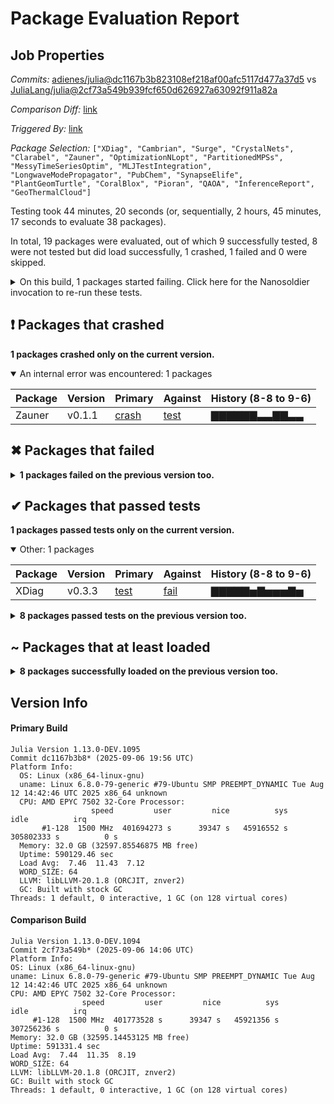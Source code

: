 # Package Evaluation Report

## Job Properties

*Commits:* [adienes/julia@dc1167b3b823108ef218af00afc5117d477a37d5](https://github.com/adienes/julia/commit/dc1167b3b823108ef218af00afc5117d477a37d5) vs [JuliaLang/julia@2cf73a549b939fcf650d626927a63092f911a82a](https://github.com/JuliaLang/julia/commit/2cf73a549b939fcf650d626927a63092f911a82a)

*Comparison Diff:* [link](https://github.com/JuliaLang/julia/compare/2cf73a549b939fcf650d626927a63092f911a82a...adienes/julia:dc1167b3b823108ef218af00afc5117d477a37d5)

*Triggered By:* [link](https://github.com/JuliaLang/julia/pull/59500#issuecomment-3268714910)

*Package Selection:* `["XDiag", "Cambrian", "Surge", "CrystalNets", "Clarabel", "Zauner", "OptimizationNLopt", "PartitionedMPSs", "MessyTimeSeriesOptim", "MLJTestIntegration", "LongwaveModePropagator", "PubChem", "SynapseElife", "PlantGeomTurtle", "CoralBlox", "Pioran", "QAOA", "InferenceReport", "GeoThermalCloud"]`

Testing took 44 minutes, 20 seconds (or, sequentially, 2 hours, 45 minutes, 17 seconds to evaluate 38 packages).

In total, 19 packages were evaluated, out of which 9 successfully tested, 8 were not tested but did load successfully, 1 crashed, 1 failed and 0 were skipped.


<details><summary>On this build, 1 packages started failing. Click here for the Nanosoldier invocation to re-run these tests.</summary>
<p>

```
@nanosoldier `runtests(["Zauner"])`
```

</p>
</details>


## ❗ Packages that crashed

**1 packages crashed only on the current version.**

<details open><summary>An internal error was encountered: 1 packages</summary>
<p>


| Package | Version | Primary | Against | History (8-8 to 9-6) |
| ------- | ------- | ------- | ------- | ------- |
| Zauner | v0.1.1 | [crash](https://s3.amazonaws.com/julialang-reports/nanosoldier/pkgeval/by_hash/dc1167b_vs_2cf73a5/Zauner.primary.log) | [test](https://s3.amazonaws.com/julialang-reports/nanosoldier/pkgeval/by_hash/dc1167b_vs_2cf73a5/Zauner.against.log) | <span class="history">▇▇▇▇▇▇▃▃▇▇▃▃</span> |

</p>
</details>



## ✖ Packages that failed

<details><summary><strong>1 packages failed on the previous version too.</strong></summary>
<p>

<details open><summary>Package has test failures: 1 packages</summary>
<p>


| Package | History (8-8 to 9-6) |
| ------- | ------- |
| [CoralBlox v1.1.3](https://s3.amazonaws.com/julialang-reports/nanosoldier/pkgeval/by_hash/dc1167b_vs_2cf73a5/CoralBlox.primary.log) | <span class="history">▇▅▇▅▇▇▅▇▇▅▇▇</span> |

</p>
</details>


</p>
</details>


## ✔ Packages that passed tests

**1 packages passed tests only on the current version.**

<details open><summary>Other: 1 packages</summary>
<p>


| Package | Version | Primary | Against | History (8-8 to 9-6) |
| ------- | ------- | ------- | ------- | ------- |
| XDiag | v0.3.3 | [test](https://s3.amazonaws.com/julialang-reports/nanosoldier/pkgeval/by_hash/dc1167b_vs_2cf73a5/XDiag.primary.log) | [fail](https://s3.amazonaws.com/julialang-reports/nanosoldier/pkgeval/by_hash/dc1167b_vs_2cf73a5/XDiag.against.log) | <span class="history">▇▇▇▇▇▅▇▅▅▅▇▅</span> |

</p>
</details>


<details><summary><strong>8 packages passed tests on the previous version too.</strong></summary>
<p>

<details open><summary>Other: 8 packages</summary>
<p>


| Package | History (8-8 to 9-6) |
| ------- | ------- |
| [OptimizationNLopt v0.3.2](https://s3.amazonaws.com/julialang-reports/nanosoldier/pkgeval/by_hash/dc1167b_vs_2cf73a5/OptimizationNLopt.primary.log) | <span class="history">▅▇▇▇▇▇▇▇▇▇▇▇</span> |
| [Cambrian v0.2.1](https://s3.amazonaws.com/julialang-reports/nanosoldier/pkgeval/by_hash/dc1167b_vs_2cf73a5/Cambrian.primary.log) | <span class="history">▇▇▅▇▇▇▇▇▇▇▇▇</span> |
| [PlantGeomTurtle v0.1.0](https://s3.amazonaws.com/julialang-reports/nanosoldier/pkgeval/by_hash/dc1167b_vs_2cf73a5/PlantGeomTurtle.primary.log) | <span class="history">▇▇▇▇▇▇▇▇▇▇▇▇</span> |
| [Clarabel v0.11.0](https://s3.amazonaws.com/julialang-reports/nanosoldier/pkgeval/by_hash/dc1167b_vs_2cf73a5/Clarabel.primary.log) | <span class="history">▇▇▇▇▇▇▇▇▇▇▇▅</span> |
| [Surge v0.1.2](https://s3.amazonaws.com/julialang-reports/nanosoldier/pkgeval/by_hash/dc1167b_vs_2cf73a5/Surge.primary.log) | <span class="history">▇▇▇▇▇▇▇▇▇▇▇▅</span> |
| [PartitionedMPSs v0.6.1](https://s3.amazonaws.com/julialang-reports/nanosoldier/pkgeval/by_hash/dc1167b_vs_2cf73a5/PartitionedMPSs.primary.log) | <span class="history">▇▃▅▅▅▅▅▅▅▇▇▇</span> |
| [MLJTestIntegration v0.5.3](https://s3.amazonaws.com/julialang-reports/nanosoldier/pkgeval/by_hash/dc1167b_vs_2cf73a5/MLJTestIntegration.primary.log) | <span class="history">▇▅▇▇▅▇▇▅▇▇▇▅</span> |
| [CrystalNets v1.1.0](https://s3.amazonaws.com/julialang-reports/nanosoldier/pkgeval/by_hash/dc1167b_vs_2cf73a5/CrystalNets.primary.log) | <span class="history">▅▅▅▅▅▅▇▅▅▅▅▅</span> |

</p>
</details>


</p>
</details>


## ~ Packages that at least loaded

<details><summary><strong>8 packages successfully loaded on the previous version too.</strong></summary>
<p>

<details open><summary>Other: 8 packages</summary>
<p>


| Package | History (8-8 to 9-6) |
| ------- | ------- |
| [MessyTimeSeriesOptim v0.2.3](https://s3.amazonaws.com/julialang-reports/nanosoldier/pkgeval/by_hash/dc1167b_vs_2cf73a5/MessyTimeSeriesOptim.primary.log) | <span class="history">▅▅▅▅▅▅▅▅▅▅▅▅</span> |
| [LongwaveModePropagator v0.4.1](https://s3.amazonaws.com/julialang-reports/nanosoldier/pkgeval/by_hash/dc1167b_vs_2cf73a5/LongwaveModePropagator.primary.log) | <span class="history">▅▅▅▅▅▅▅▅▅▅▅▅</span> |
| [Pioran v1.0.0](https://s3.amazonaws.com/julialang-reports/nanosoldier/pkgeval/by_hash/dc1167b_vs_2cf73a5/Pioran.primary.log) | <span class="history">▅▅▅▅▅▅▅▅▅▅▅▅</span> |
| [PubChem v1.0.0](https://s3.amazonaws.com/julialang-reports/nanosoldier/pkgeval/by_hash/dc1167b_vs_2cf73a5/PubChem.primary.log) | <span class="history">▅▅▅▅▅▅▅▅▅▅▅▅</span> |
| [QAOA v1.3.3](https://s3.amazonaws.com/julialang-reports/nanosoldier/pkgeval/by_hash/dc1167b_vs_2cf73a5/QAOA.primary.log) | <span class="history">▅▅▅▅▅▅▅▅▅▅▅▅</span> |
| [SynapseElife v0.0.5](https://s3.amazonaws.com/julialang-reports/nanosoldier/pkgeval/by_hash/dc1167b_vs_2cf73a5/SynapseElife.primary.log) | <span class="history">▅▅▅▅▅▅▅▅▅▇▅▇</span> |
| [InferenceReport v0.1.2](https://s3.amazonaws.com/julialang-reports/nanosoldier/pkgeval/by_hash/dc1167b_vs_2cf73a5/InferenceReport.primary.log) | <span class="history">▅▅▅▅▅▅▅▅▅▅▅▅</span> |
| [GeoThermalCloud v0.2.0](https://s3.amazonaws.com/julialang-reports/nanosoldier/pkgeval/by_hash/dc1167b_vs_2cf73a5/GeoThermalCloud.primary.log) | <span class="history">▅▅▅▅▅▅▅▅▅▅▅▅</span> |

</p>
</details>


</p>
</details>


## Version Info

#### Primary Build

```
Julia Version 1.13.0-DEV.1095
Commit dc1167b3b8* (2025-09-06 19:56 UTC)
Platform Info:
  OS: Linux (x86_64-linux-gnu)
  uname: Linux 6.8.0-79-generic #79-Ubuntu SMP PREEMPT_DYNAMIC Tue Aug 12 14:42:46 UTC 2025 x86_64 unknown
  CPU: AMD EPYC 7502 32-Core Processor: 
                  speed         user         nice          sys         idle          irq
       #1-128  1500 MHz  401694273 s      39347 s   45916552 s  305802333 s          0 s
  Memory: 32.0 GB (32597.85546875 MB free)
  Uptime: 590129.46 sec
  Load Avg:  7.46  11.43  7.12
  WORD_SIZE: 64
  LLVM: libLLVM-20.1.8 (ORCJIT, znver2)
  GC: Built with stock GC
Threads: 1 default, 0 interactive, 1 GC (on 128 virtual cores)

```

  #### Comparison Build

  ```
Julia Version 1.13.0-DEV.1094
Commit 2cf73a549b* (2025-09-06 14:06 UTC)
Platform Info:
  OS: Linux (x86_64-linux-gnu)
  uname: Linux 6.8.0-79-generic #79-Ubuntu SMP PREEMPT_DYNAMIC Tue Aug 12 14:42:46 UTC 2025 x86_64 unknown
  CPU: AMD EPYC 7502 32-Core Processor: 
                  speed         user         nice          sys         idle          irq
       #1-128  1500 MHz  401773528 s      39347 s   45921356 s  307256236 s          0 s
  Memory: 32.0 GB (32595.14453125 MB free)
  Uptime: 591331.4 sec
  Load Avg:  7.44  11.35  8.19
  WORD_SIZE: 64
  LLVM: libLLVM-20.1.8 (ORCJIT, znver2)
  GC: Built with stock GC
Threads: 1 default, 0 interactive, 1 GC (on 128 virtual cores)

  ```
  <!-- Generated on 2025-09-09T00:45:34.101 -->
